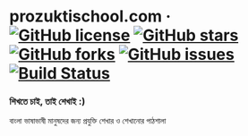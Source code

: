 # prozuktischool.com &middot; [![GitHub license](https://img.shields.io/github/license/bdTechies/prozuktischool.com.svg?style=popout)](https://github.com/bdTechies/prozuktischool.com/blob/master/LICENSE.md) [![GitHub stars](https://img.shields.io/github/stars/bdTechies/prozuktischool.com.svg?style=popout)](https://github.com/bdTechies/prozuktischool.com/stargazers) [![GitHub forks](https://img.shields.io/github/forks/bdTechies/prozuktischool.com.svg?style=popout)](https://github.com/bdTechies/prozuktischool.com/network) [![GitHub issues](https://img.shields.io/github/issues/bdTechies/prozuktischool.com.svg?style=popout)](https://github.com/bdTechies/prozuktischool.com/issues) [![Build Status](https://travis-ci.com/bdTechies/prozuktischool.com.svg?branch=master)](https://travis-ci.com/bdTechies/prozuktischool.com)

### শিখতে চাই, তাই শেখাই :)

বাংলা ভাষাভাষী মানুষদের জন্য প্রযুক্তি শেখার ও শেখানোর পাঠশালা
